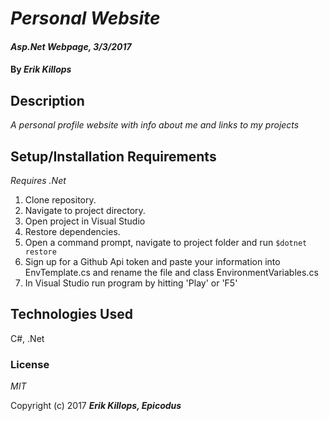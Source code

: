 ﻿# _Personal Website_

#### _Asp.Net Webpage, 3/3/2017_

#### By _**Erik Killops**_

## Description

_A personal profile website with info about me and links to my projects_


## Setup/Installation Requirements

_Requires .Net_

1. Clone repository.
2. Navigate to project directory.
3. Open project in Visual Studio
4. Restore dependencies.
5. Open a command prompt, navigate to project folder and run `$dotnet restore`
6. Sign up for a Github Api token and paste your information into EnvTemplate.cs and rename the file and class EnvironmentVariables.cs
7. In Visual Studio run program by hitting 'Play' or 'F5'


## Technologies Used

C#, .Net

### License

*MIT*

Copyright (c) 2017 **_Erik Killops, Epicodus_**
